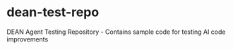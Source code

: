 # dean-test-repo
DEAN Agent Testing Repository - Contains sample code for testing AI code improvements
